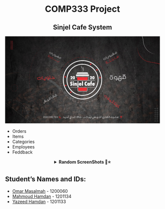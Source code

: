  <H1 align="center" > <strong> COMP333 Project </strong> </H1>

 <H2 align="center" > <strong>Sinjel Cafe System </strong> </H2>
 
 ![](https://github.com/Omarmasalmah/COMP333-Coffe-shop/blob/master/images/basic.jpg)
 
 *  Orders
 *  Items
 *  Categories
 *  Employees
 *  Feddback 
 
<details align="center">
<summary><b> Random ScreenShots 📸⭐</b></summary>
<table>
  <thead>
 </p>
 
![dsdfgdsfds](https://user-images.githubusercontent.com/70337488/218224013-a910474f-625c-4b5e-8eab-9c210fd5fc77.PNG)

![rwartawr](https://user-images.githubusercontent.com/70337488/218224033-410b4852-2662-4ef5-8d23-d3f8f2d408a8.PNG)

 ![adadasd](https://user-images.githubusercontent.com/70337488/218224037-5c9015ad-dc56-4d8a-b25f-95b51f660f88.PNG)

 ![wdfaf](https://user-images.githubusercontent.com/70337488/218224043-4637f4af-856a-49fa-b4aa-153d25ed9767.PNG)

 ![rtgrg](https://user-images.githubusercontent.com/70337488/218224045-6d561598-5cb2-4ce5-9164-b8e2fa1cb18b.PNG)

 
<br />
</table>
</details>





 
## Student’s Names and IDs:

* [Omar Masalmah](https://github.com/Omarmasalmah)   - 1200060  
* [Mahmoud Hamdan](https://github.com/mahmoudbzu)  - 1201134  
* [Yazeed Hamdan](https://github.com/YazeedHamdan1201133)    - 1201133  
 



